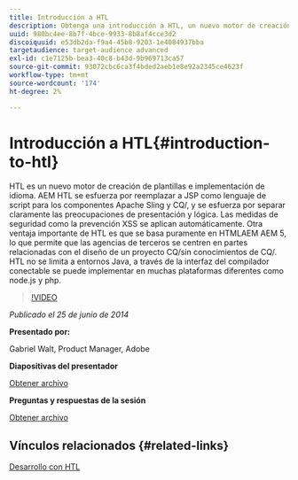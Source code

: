 ```yaml
---
title: Introducción a HTL
description: Obtenga una introducción a HTL, un nuevo motor de creación de plantillas e implementación de idiomas. AEM HTL se esfuerza por reemplazar a JSP como lenguaje de script para los componentes Apache Sling y CQ/, y se esfuerza por separar claramente las preocupaciones de presentación y lógica.
uuid: 980bc4ee-8b7f-4bce-9933-8b8af4cce3d2
discoiquuid: e53db2da-f9a4-45b8-9203-1e4084937bba
targetaudience: target-audience advanced
exl-id: c1e7125b-bea3-40c8-b43d-9b969713ca57
source-git-commit: 93072cbc6ca3f4bded2aeb1e8e92a2345ce4623f
workflow-type: tm+mt
source-wordcount: '174'
ht-degree: 2%

---
```


# Introducción a HTL{#introduction-to-htl}

HTL es un nuevo motor de creación de plantillas e implementación de idioma. AEM HTL se esfuerza por reemplazar a JSP como lenguaje de script para los componentes Apache Sling y CQ/, y se esfuerza por separar claramente las preocupaciones de presentación y lógica. Las medidas de seguridad como la prevención XSS se aplican automáticamente. Otra ventaja importante de HTL es que se basa puramente en HTMLAEM AEM 5, lo que permite que las agencias de terceros se centren en partes relacionadas con el diseño de un proyecto CQ/sin conocimientos de CQ/. HTL no se limita a entornos Java, a través de la interfaz del compilador conectable se puede implementar en muchas plataformas diferentes como node.js y php.

>[!VIDEO](https://video.tv.adobe.com/v/19504/?quality=9)

*Publicado el 25 de junio de 2014*

**Presentado por:**

Gabriel Walt, Product Manager, Adobe

**Diapositivas del presentador**

[Obtener archivo](assets/sightly-component-development.pdf)

**Preguntas y respuestas de la sesión**

[Obtener archivo](assets/introduction-to-sightly-q-as.pdf)

## Vínculos relacionados {#related-links}

[Desarrollo con HTL](https://docs.adobe.com/docs/en/htl/overview.html?wcmmode=disabled)

<!--
[Get back to the Overview](https://helpx.adobe.com/experience-manager/kt/eseminars/gems/aem-index.html)
-->
